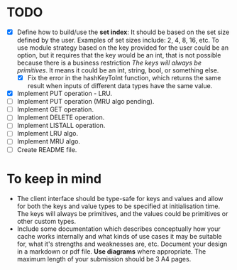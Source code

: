 # TODO
- [X] Define how to build/use the **set index**: It should be based on the set size defined by the user. Examples of set sizes include: 2, 4, 8, 16, etc. To use module strategy based on the key provided for the user could be an option, but it requires that the key would be an int, that is not possible because there is a business restriction _The keys will always be primitives_. It means it could be an int, string, bool, or something else.
    - [X] Fix the error in the hashKeyToInt function, which returns the same result when inputs of different data types have the same value.

- [X] Implement PUT operation - LRU.
- [ ] Implement PUT operation (MRU algo pending).
- [ ] Implement GET operation.
- [ ] Implement DELETE operation.
- [ ] Implement LISTALL operation.
- [ ] Implement LRU algo.
- [ ] Implement MRU algo.
- [ ] Create README file.

# To keep in mind
- The client interface should be type-safe for keys and values and allow for both the keys and value types to be specified at initialisation time. The keys will always be primitives, and the values could be primitives or other custom types.
- Include some documentation which describes conceptually how your cache works internally and what kinds of use cases it may be suitable for, what it's strengths and weaknesses are, etc.
Document your design in a markdown or pdf file. **Use diagrams** where appropriate. The maximum length of your submission should be 3 A4 pages.

